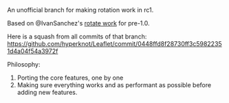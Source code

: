 An unofficial branch for making rotation work in rc1. 

Based on @IvanSanchez's [rotate work](https://github.com/Leaflet/Leaflet/tree/rotate) for pre-1.0.

Here is a squash from all commits of that branch:
https://github.com/hyperknot/Leaflet/commit/0448ffd8f28730ff3c59822351d4a04f54a3972f

Philosophy:
1. Porting the core features, one by one
2. Making sure everything works and as performant as possible before adding new features.
